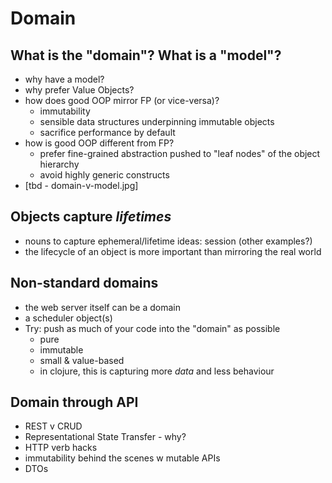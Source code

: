 # Domain

## What is the "domain"? What is a "model"?

* why have a model?
* why prefer Value Objects?
* how does good OOP mirror FP \(or vice-versa\)?
  * immutability
  * sensible data structures underpinning immutable objects
  * sacrifice performance by default
* how is good OOP different from FP?
  * prefer fine-grained abstraction pushed to "leaf nodes" of the object hierarchy
  * avoid highly generic constructs
* \[tbd - domain-v-model.jpg\]

## Objects capture _lifetimes_

* nouns to capture ephemeral/lifetime ideas: session \(other examples?\)
* the lifecycle of an object is more important than mirroring the real world

## Non-standard domains

* the web server itself can be a domain
* a scheduler object\(s\)
* Try: push as much of your code into the "domain" as possible
  * pure
  * immutable
  * small & value-based
  * in clojure, this is capturing more _data_ and less behaviour

## Domain through API

* REST v CRUD
* Representational State Transfer - why?
* HTTP verb hacks
* immutability behind the scenes w mutable APIs
* DTOs


